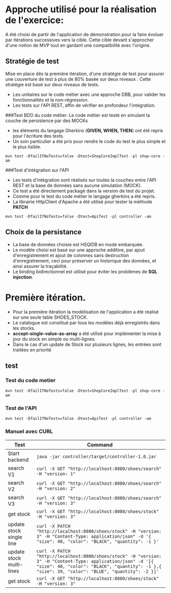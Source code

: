 # Approche utilisé pour la réalisation de l'exercice:

A été choisi de partir de l'application de démonstration pour la faire évoluer par itérations successives vers la cible. Cette cible devant s'approcher d'une notion de MVP tout en gardant une compatibilité avec l'origine.

## Stratégie de test
Mise en place dès la première itération, d'une stratégie de test pour assurer une couverture de test à plus de 80% basée sur deux niveaux :
Cette stratégie est basé sur deux niveaux de tests.
- Les unitaires sur le code métier avec une approche DBB, pour valider les fonctionnalités et la non-régression.
- Les tests sur l'API REST, affin de vérifier en profondeur l'intégration.


###Test BDD du code métier:
Le code métier est testé en simulant la couche de persistence par des MOCKs
- les éléments du langage Gherkins (**GIVEN, WHEN, THEN**) ont été repris pour l'écriture des tests.
- Un soin particulier a été pris pour rendre le code du test le plus simple et le plus lisible.

```shell
mvn test -DfailIfNoTests=false -Dtest=ShopCoreImplTest -pl shop-core -am
```

###Test d'intégration sur l'API
- Les tests d'intégration sont réalisés sur toutes la couches entre l'API REST et la base de données sans aucune simulation (MOCK).
- Ce test a été directement packagé dans la version de test du projet.
- Comme pour le test du code métier le langage gherkins a été repris.
- La librairie HttpClient d'Apache a été utilisé pour tester la méthode **PATCH**

```shell
mvn test -DfailIfNoTests=false -Dtest=ApiTest -pl controller -am
```


## Choix de la persistance
- La base de données choisie est HSQlDB en mode embarquée.
- Le modèle choisi est basé sur une approche additive, par ajout d'enregistrement et ajout de colonnes sans destruction d'enregistrement, ceci pour préserver un historique des données, et ainsi assurer la traçabilité.
- Le binding bidirectionnel est utilisé pour éviter les problèmes de **SQL injection**.

# Première itération.
- Pour la première itération la modélisation de l'application a été réalisé sur une seule table SHOES_STOCK.
- Le catalogue est constitué par tous les modèles déjà enregistrés dans les stocks.
- **accept-single-value-as-array** a été utilisé pour implémenter la mise à jour du stock en simple ou multi-lignes.
- Dans le cas d'un update de Stock sur plusieurs lignes, les entrées sont traitées en priorité 

## test

### Test du code metier
```shell
mvn test -DfailIfNoTests=false -Dtest=ShopCoreImplTest -pl shop-core -am
```

### Test de l'API
```shell
mvn test -DfailIfNoTests=false -Dtest=ApiTest -pl controller -am
```

### Manuel avec CURL


| Test            | Command  |
| ------------------ | --------------------------------------------------------- |
| Start backend | ```java -jar controller/target/controller-1.0.jar``` |
| search V1 | ```curl -X GET "http://localhost:8080/shoes/search" -H "version: 1" ``` |
| search V2 | ```curl -X GET "http://localhost:8080/shoes/search" -H "version: 2" ``` |
| search V3 | ```curl -X GET "http://localhost:8080/shoes/search" -H "version: 3" ``` |
| get stock | ```curl -X GET "http://localhost:8080/shoes/stock" -H "version: 3" ``` |
| update stock single line | ```curl -X PATCH "http://localhost:8080/shoes/stock" -H "version: 3" -H "Content-Type: application/json" -d '{ "size": 40, "color": "BLACK", "quantity": -1 }'``` |
| update stock multi-lines | ```curl -X PATCH "http://localhost:8080/shoes/stock" -H "version: 3" -H "Content-Type: application/json" -d '[{ "size": 40, "color": "BLACK", "quantity": -1 },{ "size": 39, "color": "BLUE", "quantity": -2 }]'``` |
| get stock  | ```curl -X GET "http://localhost:8080/shoes/stock" -H "version: 3"``` |


